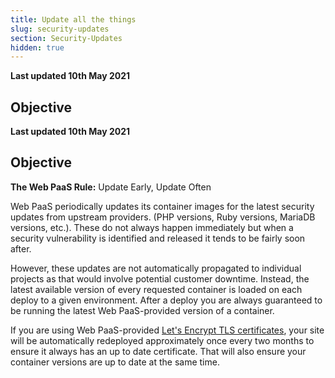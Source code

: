 ```yaml
---
title: Update all the things
slug: security-updates
section: Security-Updates
hidden: true
---
```


**Last updated 10th May 2021**



## Objective  

**Last updated 10th May 2021**


## Objective  

**The Web PaaS Rule:** Update Early, Update Often

Web PaaS periodically updates its container images for the latest security updates from upstream providers.  (PHP versions, Ruby versions, MariaDB versions, etc.).  These do not always happen immediately but when a security vulnerability is identified and released it tends to be fairly soon after.

However, these updates are not automatically propagated to individual projects as that would involve potential customer downtime.  Instead, the latest available version of every requested container is loaded on each deploy to a given environment.  After a deploy you are always guaranteed to be running the latest Web PaaS-provided version of a container.

If you are using Web PaaS-provided [Let's Encrypt TLS certificates](../configuration-routes/https), your site will be automatically redeployed approximately once every two months to ensure it always has an up to date certificate.  That will also ensure your container versions are up to date at the same time.
